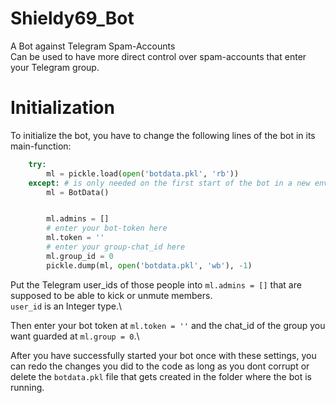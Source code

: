 # Shieldy69_Bot
A Bot against Telegram Spam-Accounts\
Can be used to have more direct control over spam-accounts that enter your Telegram group.

# Initialization
To initialize the bot, you have to change the following lines of the bot in its main-function:
```python
    try:
        ml = pickle.load(open('botdata.pkl', 'rb'))
    except: # is only needed on the first start of the bot in a new enviroment
        ml = BotData()


        ml.admins = []
        # enter your bot-token here
        ml.token = ''
        # enter your group-chat_id here
        ml.group_id = 0
        pickle.dump(ml, open('botdata.pkl', 'wb'), -1)
```
Put the Telegram user_ids of those people into ```ml.admins = []``` that are supposed to be able to kick or unmute members.\
```user_id``` is an Integer type.\

Then enter your bot token at ```ml.token = ''``` and the chat_id of the group you want guarded at ```ml.group = 0```.\

After you have successfully started your bot once with these settings, you can redo the changes you did to the code as long as you
dont corrupt or delete the ```botdata.pkl``` file that gets created in the folder where the bot is running.

